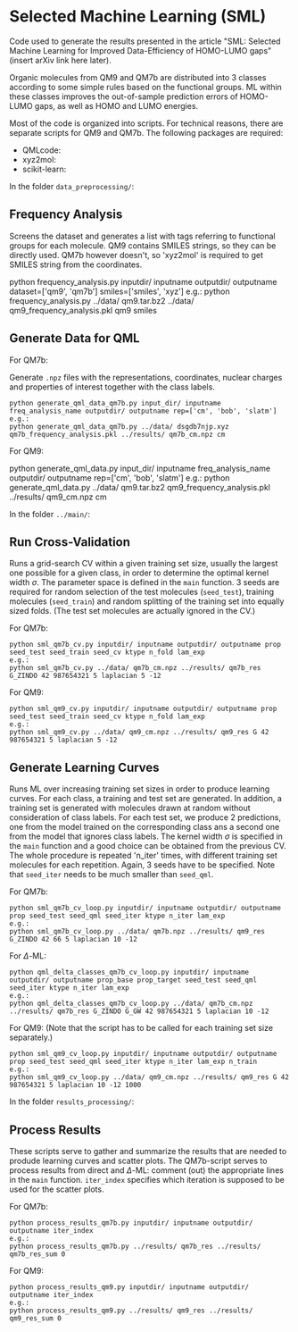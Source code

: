 # Selected Machine Learning (SML)

Code used to generate the results presented in the article "SML: Selected Machine Learning for Improved Data-Efficiency of HOMO-LUMO gaps" (insert arXiv link here later).

Organic molecules from QM9 and QM7b are distributed into 3 classes according to some simple rules based on the functional groups. ML within these classes improves the out-of-sample prediction errors of HOMO-LUMO gaps, as well as HOMO and LUMO energies.

Most of the code is organized into scripts. For technical reasons, there are separate scripts for QM9 and QM7b. 
The following packages are required:
- QMLcode:
- xyz2mol:
- scikit-learn: 

In the folder `data_preprocessing/`: 

## Frequency Analysis

Screens the dataset and generates a list with tags referring to functional groups for each molecule. QM9 contains SMILES strings, so they can be directly used. QM7b however doesn't, so 'xyz2mol' is required to get SMILES string from the coordinates.

   python frequency_analysis.py inputdir/ inputname outputdir/ outputname dataset=['qm9', 'qm7b'] smiles=['smiles', 'xyz']
   e.g.:
   python frequency_analysis.py ../data/ qm9.tar.bz2 ../data/ qm9_frequency_analysis.pkl qm9 smiles

## Generate Data for QML

For QM7b:

Generate `.npz` files with the representations, coordinates, nuclear charges and properties of interest together with the class labels.

    python generate_qml_data_qm7b.py input_dir/ inputname freq_analysis_name outputdir/ outputname rep=['cm', 'bob', 'slatm']
    e.g.:
    python generate_qml_data_qm7b.py ../data/ dsgdb7njp.xyz qm7b_frequency_analysis.pkl ../results/ qm7b_cm.npz cm 
    
   
For QM9:

   python generate_qml_data.py input_dir/ inputname freq_analysis_name outputdir/ outputname rep=['cm', 'bob', 'slatm']
   e.g.:
   python generate_qml_data.py ../data/ qm9.tar.bz2 qm9_frequency_analysis.pkl ../results/ qm9_cm.npz cm


In the folder `../main/`:

## Run Cross-Validation

Runs a grid-search CV within a given training set size, usually the largest one possible for a given class, in order to determine the optimal kernel width $\sigma$. The parameter space is defined in the `main` function. 3 seeds are required for random selection of the test molecules (`seed_test`), training molecules (`seed_train`) and random splitting of the training set into equally sized folds. (The test set molecules are actually ignored in the CV.)

For QM7b:

    python sml_qm7b_cv.py inputdir/ inputname outputdir/ outputname prop seed_test seed_train seed_cv ktype n_fold lam_exp
    e.g.:
    python sml_qm7b_cv.py ../data/ qm7b_cm.npz ../results/ qm7b_res G_ZINDO 42 987654321 5 laplacian 5 -12

For QM9:

    python sml_qm9_cv.py inputdir/ inputname outputdir/ outputname prop seed_test seed_train seed_cv ktype n_fold lam_exp
    e.g.:
    python sml_qm9_cv.py ../data/ qm9_cm.npz ../results/ qm9_res G 42 987654321 5 laplacian 5 -12 


## Generate Learning Curves

Runs ML over increasing training set sizes in order to produce learning curves. For each class, a training and test set are generated. In addition, a training set is generated with molecules drawn at random without consideration of class labels. For each test set, we produce 2 predictions, one from the model trained on the corresponding class ans a second one from the model that ignores class labels. The kernel width $\sigma$ is specified in the `main` function and a good choice can be obtained from the previous CV. The whole procedure is repeated 'n_iter' times, with different training set molecules for each repetition. Again, 3 seeds have to be specified. Note that `seed_iter` needs to be much smaller than `seed_qml`.

For QM7b:

    python sml_qm7b_cv_loop.py inputdir/ inputname outputdir/ outputname prop seed_test seed_qml seed_iter ktype n_iter lam_exp
    e.g.:
    python sml_qm7b_cv_loop.py ../data/ qm7b.npz ../results/ qm9_res G_ZINDO 42 66 5 laplacian 10 -12
    
For $\Delta$-ML:

    python qml_delta_classes_qm7b_cv_loop.py inputdir/ inputname outputdir/ outputname prop_base prop_target seed_test seed_qml seed_iter ktype n_iter lam_exp
    e.g.:
    python qml_delta_classes_qm7b_cv_loop.py ../data/ qm7b_cm.npz ../results/ qm7b_res G_ZINDO G_GW 42 987654321 5 laplacian 10 -12

For QM9: (Note that the script has to be called for each training set size separately.)

    python sml_qm9_cv_loop.py inputdir/ inputname outputdir/ outputname prop seed_test seed_qml seed_iter ktype n_iter lam_exp n_train
    e.g.:
    python sml_qm9_cv_loop.py ../data/ qm9_cm.npz ../results/ qm9_res G 42 987654321 5 laplacian 10 -12 1000

In the folder `results_processing/`:

## Process Results

These scripts serve to gather and summarize the results that are needed to produde learning curves and scatter plots. The QM7b-script serves to process results from direct and $\Delta$-ML: comment (out) the appropriate lines in the `main` function. `iter_index` specifies which iteration is supposed to be used for the scatter plots.

For QM7b:

    python process_results_qm7b.py inputdir/ inputname outputdir/ outputname iter_index
    e.g.:
    python process_results_qm7b.py ../results/ qm7b_res ../results/ qm7b_res_sum 0

For QM9:

    python process_results_qm9.py inputdir/ inputname outputdir/ outputname iter_index
    e.g.:
    python process_results_qm9.py ../results/ qm9_res ../results/ qm9_res_sum 0